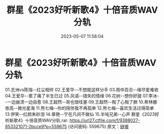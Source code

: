 ﻿---
title: 群星《2023好听新歌4》十倍音质WAV分轨
date: 2023-05-07 11:58:04
categories: WAV车载音乐、镜像
tags: 华语中文
---
# 群星《2023好听新歌4》十倍音质WAV分轨

01.志洲vs陈瑞--红尘相伴
02.王爱华--不想就这样分手
03.雨中百合--缘尽爱难收
04.王爱华--累了痛了半生已过
05.风语--错失的情缘
06.花树--想你好甜
07.李冰--一边崩溃一边自愈
08.王超然--哥也很哇塞
09.王超然--掏了心掏了肺
10.希林娜依高--微光星海
11.熊七梅--你的陪伴我不再孤单
12.熊七梅--喜欢生活过得简单
13.伊笑--红颜朱砂泪
14.章艳--宁在凡间不做仙
15.半吨兄弟--心声
群星《2023好听新歌4》十倍音质WAV分轨.rar: https://url27.ctfile.com/f/9388027-853321071-2bcce9?p=559675
(访问密码: 559675)
原文：[链接](https://blog.sina.com.cn/s/blog_1647c7e76010311s1.html)